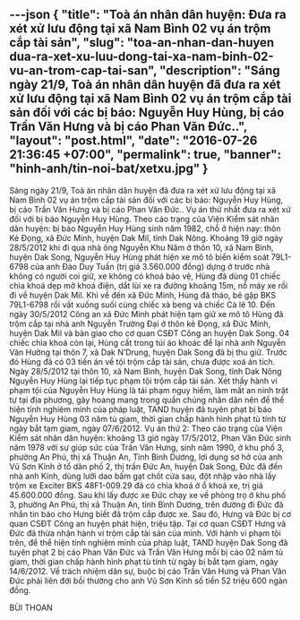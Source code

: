 ---json
{
    "title": "Toà án nhân dân huyện: Đưa ra xét xử lưu động tại xã Nam Bình 02 vụ án trộm cắp tài sản",
    "slug": "toa-an-nhan-dan-huyen dua-ra-xet-xu-luu-dong-tai-xa-nam-binh-02-vu-an-trom-cap-tai-san",
    "description": "Sáng ngày 21/9, Toà án nhân dân huyện đã đưa ra xét xử lưu động tại xã Nam Bình 02 vụ án trộm cắp tài sản đối với các bị báo: Nguyễn Huy Hùng, bị cáo Trần Văn Hưng và bị cáo Phan Văn Đức..",
    "layout": "post.html",
    "date": "2016-07-26 21:36:45 +07:00",
    "permalink": true,
    "banner": "hinh-anh/tin-noi-bat/xetxu.jpg"
}
---
Sáng ngày 21/9, Toà án nhân dân huyện đã đưa ra xét xử lưu động tại xã Nam Bình 02 vụ án trộm cắp tài sản đối với các bị báo: Nguyễn Huy Hùng, bị cáo Trần Văn Hưng và bị cáo Phan Văn Đức..
Vụ án thứ nhất đưa ra xét xử đối với bị báo Nguyễn Huy Hùng. Theo cáo trạng của Viện Kiểm sát nhân dân huyện: bị báo Nguyễn Huy Hùng sinh năm 1982, chỗ ở hiện nay: thôn Kẻ Đọng, xã Đức Minh, huyện Dak Mil, tỉnh Dak Nông. Khoảng 19 giờ ngày 28/5/2012 khi đi qua nhà ông Nguyễn Khu Năm ở thôn 10, xã Nam Bình, huyện Dak Song, Nguyễn Huy Hùng phát hiện xe mô tô biển kiểm soát 79L1-6798 của anh Đào Duy Tuấn (trị giá 3.560.000 đồng) dựng ở trước nhà không có người coi giữ, xe không có khoá bảo vệ, Hùng đã dùng 01 chiếc chìa khoá dẹp mở khoá điện, dắt lùi xe ra đường khoảng 15m, nổ máy xe rồi đi về huyện Dak Mil. Khi về đến xã Đức Minh, Hùng đã tháo, bẻ gập BKS 79L1-6798 rồi vất xuống suối cùng chiếc xà beng và chiếc Cà lê 10. Đến ngày 30/5/2012 Công an xã Đức Minh phát hiện tạm giữ xe mô tô Hùng đã trộm cắp tại nhà anh Nguyễn Trường Đại ở thôn kẻ Đọng, xã Đức Minh, huyện Dak Mil và bàn giao cho cơ quan CSĐT Công an huyện Dak Song. 04 chiếc chìa khoá còn lại, Hùng cất trong túi áo khoác để lại nhà anh Nguyễn Văn Hưởng tại thôn 7, xã Dak N’Drung, huyện Dak Song đã bị thu giữ.
Trước đó Hùng đã có 03 tiền án về tội trộm cắp tài sản, chưa được xoá án tích. Ngày 28/5/2012 tại thôn 10, xã Nam Bình, huyện Dak Song, tỉnh Dak Nông Nguyễn Huy Hùng lại tiếp tục phạm tội trộm cắp tài sản. Xét thấy hành vi phạm tội của Nguyễn Huy Hùng là tái phạm nguy hiểm, làm mất an ninh trật tự tại địa phương, gây hoang mang trong quần chúng nhân dân nên để thể hiện tính nghiêm minh của pháp luật, TAND huyện đã tuyên phạt bị báo Nguyễn Huy Hùng 03 năm tù giam, thời gian chấp hành hình phạt tù tính từ ngày bắt tạm giam, ngày 07/6/2012.
Vụ án thứ 2: Theo cáo trạng của Viện Kiểm sát nhân dân huyện: khoảng 13 giờ ngày 17/5/2012, Phan Văn Đức sinh năm 1978 với sự giúp sức của Trần Văn Hưng, sinh năm 1990, ở khu phố 3, phường An Phú, thị xã Thuận An, Tỉnh Bình Dương, lợi dụng sơ hở của anh Vũ Sơn Kính ở tổ dân phố 2, thị trấn Đức An, huyện Dak Song, Đức đã đến nhà anh Kính, dùng lưỡi dao bấm gạt chốt cửa sau, đột nhập vào nhà lấy trộm xe Exciter BKS 48F1-009.29 đã có chìa khoá ở ổ khoá xe, trị giá 45.600.000 đồng. Sau khi lấy được xe Đức chạy xe về phòng trọ ở khu phố 3, phường An Phú, thị xã Thuận An, tỉnh Bình Dương, trên đường đi Đức đã nhắn tin báo cho Hưng biết đã trộm cắp được xe. Sau đó, Hưng và Đức bị cơ quan CSĐT Công an huyện phát hiện, triệu tập. Tại cơ quan CSĐT Hưng và Đức đã thừa nhận hành vi trộm cắp tài sản của mình. Với hành vi phạm tội trên, để thể hiện tính nghiêm minh của pháp luật, TAND huyện Dak Song đã tuyên phạt 2 bị cáo Phan Văn Đức và Trần Văn Hưng mỗi bị cáo 02 năm tù giam, thời gian chấp hành hình phạt tù tính từ ngày bị bắt tạm giam, ngày 14/6/2012. Về trách nhiệm dân sự, buộc bị cáo Trần Văn Hưng và Phan Văn Đức phải liên đới bồi thường cho anh Vũ Sơn Kính số tiền 52 triệu 600 ngàn đồng.
 
BÙI THOAN